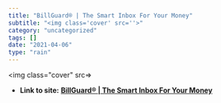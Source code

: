 ```yaml
---
title: "BillGuard® | The Smart Inbox For Your Money"
subtitle: "<img class='cover' src=''>"
category: "uncategorized"
tags: []
date: "2021-04-06"
type: "rain"
---
```

<img class="cover" src=>


* **Link to site:** **[BillGuard® | The Smart Inbox For Your Money](https://secure.billguard.com/#txns/last90Days/all)**